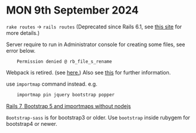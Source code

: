 # MON 9th September 2024

`rake routes` -> `rails routes` (Deprecated since Rails 6.1, see [this site](https://guides.rubyonrails.org/6_1_release_notes.html#railties-removals) for more details.)

Server require to run in Administrator console for creating some files, see error below.

```text
    Permission denied @ rb_file_s_rename
```

Webpack is retired. (see [here.](https://github.com/rails/webpacker?tab=readme-ov-file)) Also see [this](https://github.com/rails/importmap-rails/) for further information.

use `importmap` command instead. e.g.

```bash
    importmap pin jquery bootstrap popper
```

[Rails 7, Bootstrap 5 and importmaps without nodejs](https://dev.to/renuo/rails-7-bootstrap-5-and-importmaps-without-nodejs-4g8 )

`Bootstrap-sass` is for bootstrap3 or older. Use `bootstrap` inside rubygem for bootstrap4 or newer.
